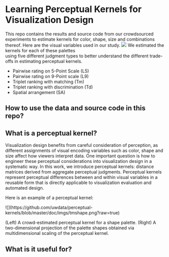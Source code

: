 Learning Perceptual Kernels for Visualization Design
====================================================

This repo contains the results and source code from our crowdsourced experiments to estimate
kernels for color, shape, size and combinations thereof.
Here are the visual variables used in our study. 
![](https://github.com/uwdata/perceptual-kernels/blob/master/doc/imgs/png?raw=true)
We estimated the kernels for each of these palettes  
using five different judgment types to better understand the different trade-offs 
in estimating perceptual kernels.  
+ Pairwise rating on 5-Point Scale (L5)
+ Pairwise rating on 9-Point scale (L9)
+ Triplet ranking with matching (Tm) 
+ Triplet ranking with discrimination (Td) 
+ Spatial arrangement (SA)


How to use the data and source code in this repo? 
------------------------------------------------




What is a perceptual kernel?
----------------------------
Visualization design benefits from careful consideration of perception,
as different assignments of visual encoding variables such as color, shape and size
affect how viewers interpret data. One important question is  how to engineer
 these perceptual considerations into visualization design in a systematic way. In this
 work, we introduce perceptual kernels: distance matrices derived from aggregate
 perceptual judgments. Perceptual kernels represent perceptual differences between and
within visual variables in a reusable form that is directly applicable to
visualization evaluation and automated design.

<p>Here is an example of a perceptual kernel:</p>
![](https://github.com/uwdata/perceptual-kernels/blob/master/doc/imgs/tmshape.png?raw=true)
<p>(Left) A crowd-estimated perceptual kernel for a shape palette. (Right) A two-dimensional projection of the palette shapes obtained via multidimensional scaling of the perceptual kernel.

What is it useful for? 
----------------------

